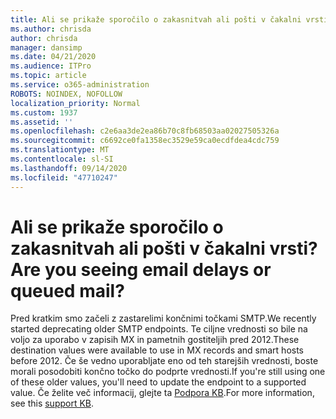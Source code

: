 ```yaml
---
title: Ali se prikaže sporočilo o zakasnitvah ali pošti v čakalni vrsti?
ms.author: chrisda
author: chrisda
manager: dansimp
ms.date: 04/21/2020
ms.audience: ITPro
ms.topic: article
ms.service: o365-administration
ROBOTS: NOINDEX, NOFOLLOW
localization_priority: Normal
ms.custom: 1937
ms.assetid: ''
ms.openlocfilehash: c2e6aa3de2ea86b70c8fb68503aa02027505326a
ms.sourcegitcommit: c6692ce0fa1358ec3529e59ca0ecdfdea4cdc759
ms.translationtype: MT
ms.contentlocale: sl-SI
ms.lasthandoff: 09/14/2020
ms.locfileid: "47710247"
---
```

# <a name="are-you-seeing-email-delays-or-queued-mail"></a><span data-ttu-id="5c8fd-102">Ali se prikaže sporočilo o zakasnitvah ali pošti v čakalni vrsti?</span><span class="sxs-lookup"><span data-stu-id="5c8fd-102">Are you seeing email delays or queued mail?</span></span>

<span data-ttu-id="5c8fd-103">Pred kratkim smo začeli z zastarelimi končnimi točkami SMTP.</span><span class="sxs-lookup"><span data-stu-id="5c8fd-103">We recently started deprecating older SMTP endpoints.</span></span> <span data-ttu-id="5c8fd-104">Te ciljne vrednosti so bile na voljo za uporabo v zapisih MX in pametnih gostiteljih pred 2012.</span><span class="sxs-lookup"><span data-stu-id="5c8fd-104">These destination values were available to use in MX records and smart hosts before 2012.</span></span> <span data-ttu-id="5c8fd-105">Če še vedno uporabljate eno od teh starejših vrednosti, boste morali posodobiti končno točko do podprte vrednosti.</span><span class="sxs-lookup"><span data-stu-id="5c8fd-105">If you're still using one of these older values, you'll need to update the endpoint to a supported value.</span></span> <span data-ttu-id="5c8fd-106">Če želite več informacij, glejte ta [Podpora KB](https://support.microsoft.com/help/4057301/attr35-response-code-when-mail-is-sent-to-eop-exo).</span><span class="sxs-lookup"><span data-stu-id="5c8fd-106">For more information, see this [support KB](https://support.microsoft.com/help/4057301/attr35-response-code-when-mail-is-sent-to-eop-exo).</span></span>
